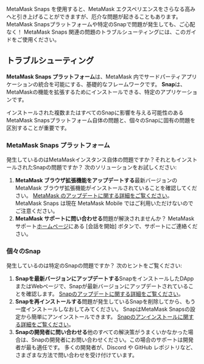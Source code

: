 MetaMask Snaps を使用すると、MetaMask エクスペリエンスをさらなる高みへと引き上げることができますが、厄介な問題が起きることもあります。 MetaMask Snapsプラットフォームや特定のSnapで問題が発生しても、ご心配なく！ MetaMask Snaps 関連の問題のトラブルシューティングには、このガイドをご使用ください。


トラブルシューティング
-----------


**MetaMask Snaps プラットフォーム**は、MetaMask 内でサードパーティアプリケーションの統合を可能にする、基礎的なフレームワークです。 **Snap**は、MetaMaskの機能を拡張するためにインストールできる、特定のアプリケーションです。


インストールされた複数またはすべてのSnapに影響を与える可能性のあるMetaMask Snapsプラットフォーム自体の問題と、個々のSnapに固有の問題を区別することが重要です。


### MetaMask Snaps プラットフォーム


発生しているのはMetaMaskインスタンス自体の問題ですか？それともインストールされたSnapの問題ですか？ 次のソリューションをお試しください:


1. **MetaMask ブラウザ拡張機能をアップデートする**最新バージョンの MetaMask ブラウザ拡張機能がインストールされていることを確認してください。 [MetaMask のアップデートに関する詳細をご覧ください](https://support.metamask.io/hc/en-us/articles/360060268452-How-to-update-the-version-of-MetaMask)。 MetaMask Snaps は現在 MetaMask Mobile ではご利用いただけないのでご注意ください。
2. **MetaMask サポートに問い合わせる**問題が解決されませんか？ MetaMask サポート[ホームページ](https://support.metamask.io/hc)にある [会話を開始] ボタンで、サポートにご連絡ください。


### 個々のSnap


発生しているのは特定のSnapの問題ですか？ 次のヒントをご覧ください:


1. **Snapを最新バージョンにアップデートする**SnapをインストールしたDAppまたはWebページで、Snapが最新バージョンにアップデートされていることを確認します。 [Snapのアップデートに関する詳細をご覧ください](https://support.metamask.io/hc/en-us/articles/18377087100187)。
2. **Snapを再インストールする**問題が発生しているSnapを削除してから、もう一度インストールしなおしてみてください。 SnapはMetaMask Snapsの設定から簡単にアンインストールできます。 [Snapのアンインストールに関する詳細をご覧ください](https://support.metamask.io/hc/en-us/articles/18377089629723)。
3. **Snapの開発者に問い合わせる**他のすべての解決策がうまくいかなかった場合は、Snapの開発者にお問い合わせください。この場合のサポートは開発者が最も適任です。 多くの開発者が、Discord や GitHub レポジトリなど、さまざまな方法で問い合わせを受け付けています。
